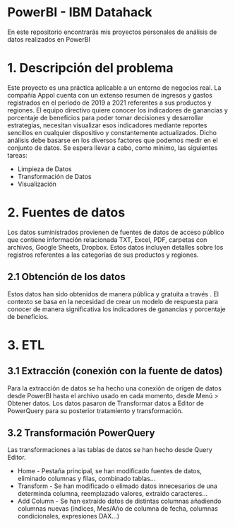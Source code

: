 # PowerBI - IBM Datahack

En este repositorio encontrarás mis proyectos personales de análisis de datos realizados en PowerBI 

# **1. Descripción del problema**

Este proyecto es una práctica aplicable a un entorno de negocios real. 
La compañía Appol cuenta con un extenso resumen de ingresos y gastos registrados en el periodo de 2019 a 2021 referentes a sus productos y regiones. El equipo directivo quiere conocer los indicadores de ganancias y porcentaje de beneficios para poder tomar decisiones y desarrollar estrategias, necesitan visualizar esos indicadores mediante reportes sencillos en cualquier dispositivo y constantemente actualizados.
Dicho análisis debe basarse en los diversos factores que podemos medir en el conjunto de datos. Se espera llevar a cabo, como mínimo, las siguientes tareas:

- Limpieza de Datos
- Transformación de Datos
- Visualización

# **2. Fuentes de datos**

Los datos suministrados provienen de fuentes de datos de acceso público que contiene información relacionada TXT, Excel, PDF, carpetas con archivos, Google Sheets, Dropbox. Estos datos incluyen detalles sobre los registros referentes a las categorías de sus productos y regiones.

## 2.1 Obtención de los datos
Estos datos han sido obtenidos de manera pública y gratuita a través      . El contexto se basa en la necesidad de crear un modelo de respuesta para conocer de manera significativa los indicadores de ganancias y porcentaje de beneficios.

# **3. ETL**

## 3.1 Extracción (conexión con la fuente de datos)
Para la extracción de datos se ha hecho una conexión de orígen de datos desde PowerBI hasta el archivo usado en cada momento, desde Menú > Obtener datos. Los datos pasaron de Transformar datos a Editor de PowerQuery para su posterior tratamiento y transformación.

## 3.2 Transformación PowerQuery
Las transformaciones a las tablas de datos se han hecho desde Query Editor. 

 - Home - Pestaña principal, se han modificado fuentes de datos, eliminado columnas y filas, combinado tablas...
 - Transform - Se han modificado o elimado datos innecesarios de una determinda columna, reemplazado valores, extraido caracteres...
 - Add Column - Se han extraído datos de distintas columnas añadiendo columnas nuevas (índices, Mes/Año de columna de fecha, columnas condicionales, expresiones DAX...)

 



 

